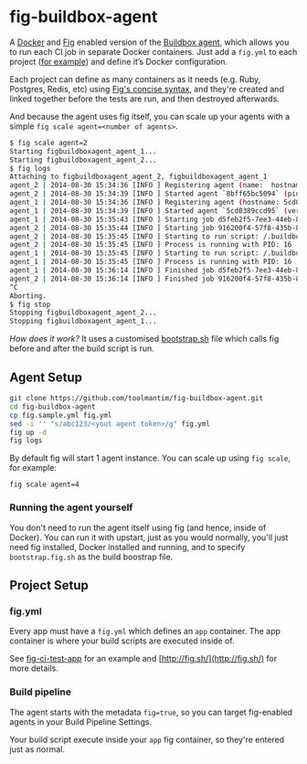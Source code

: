 # fig-buildbox-agent

A [Docker](http://docker.io/) and [Fig](http://fig.sh/) enabled version of the [Buildbox agent](https://github.com/buildbox/buildbox-agent), which allows you to run each CI job in separate Docker containers. Just add a `fig.yml` to each project ([for example](https://github.com/toolmantim/fig-ci-test-app)) and define it’s Docker configuration.

Each project can define as many containers as it needs (e.g. Ruby, Postgres, Redis, etc) using [Fig's concise syntax](http://www.fig.sh/), and they're created and linked together before the tests are run, and then destroyed afterwards.

And because the agent uses fig itself, you can scale up your agents with a simple `fig scale agent=<number of agents>`.

```bash
$ fig scale agent=2
Starting figbuildboxagent_agent_1...
Starting figbuildboxagent_agent_2...
$ fig logs
Attaching to figbuildboxagent_agent_2, figbuildboxagent_agent_1
agent_2 | 2014-08-30 15:34:36 [INFO ] Registering agent (name:  hostname: 8bff65bc5094 meta-data: [fig])
agent_2 | 2014-08-30 15:34:39 [INFO ] Started agent `8bff65bc5094` (pid: 1 version: 1.0-beta.1)
agent_1 | 2014-08-30 15:34:36 [INFO ] Registering agent (hostname: 5cd0389ccd95 meta-data: [fig] name: )
agent_1 | 2014-08-30 15:34:39 [INFO ] Started agent `5cd0389ccd95` (version: 1.0-beta.1 pid: 1)
agent_1 | 2014-08-30 15:35:43 [INFO ] Starting job d5feb2f5-7ee3-44eb-8999-91b58d0f4a7b 
agent_2 | 2014-08-30 15:35:44 [INFO ] Starting job 916200f4-57f8-435b-831b-6def4d413b7f 
agent_2 | 2014-08-30 15:35:45 [INFO ] Starting to run script: /.buildbox/bootstrap.fig.sh 
agent_2 | 2014-08-30 15:35:45 [INFO ] Process is running with PID: 16 
agent_1 | 2014-08-30 15:35:45 [INFO ] Starting to run script: /.buildbox/bootstrap.fig.sh 
agent_1 | 2014-08-30 15:35:45 [INFO ] Process is running with PID: 16 
agent_1 | 2014-08-30 15:36:14 [INFO ] Finished job d5feb2f5-7ee3-44eb-8999-91b58d0f4a7b 
agent_2 | 2014-08-30 15:36:14 [INFO ] Finished job 916200f4-57f8-435b-831b-6def4d413b7f 
^C
Aborting.
$ fig stop
Stopping figbuildboxagent_agent_2...
Stopping figbuildboxagent_agent_1...

```

*How does it work?* It uses a customised [bootstrap.sh](bootstrap.sh#59) file which calls fig before and after the build script is run.

## Agent Setup

```bash
git clone https://github.com/toolmantim/fig-buildbox-agent.git
cd fig-buildbox-agent
cp fig.sample.yml fig.yml
sed -i '' "s/abc123/<yout agent token>/g" fig.yml
fig up -d
fig logs
```

By default fig will start 1 agent instance. You can scale up using `fig scale`, for example:

```
fig scale agent=4
```

### Running the agent yourself

You don't need to run the agent itself using fig (and hence, inside of Docker). You can run it with upstart, just as you would normally, you'll just need fig installed, Docker installed and running, and to specify `bootstrap.fig.sh` as the build boostrap file.

## Project Setup

### fig.yml

Every app must have a `fig.yml` which defines an `app` container. The app container is where your build scripts are executed inside of.

See [fig-ci-test-app](https://github.com/toolmantim/fig-ci-test-app) for an example and [http://fig.sh/](http://fig.sh/) for more details.

### Build pipeline

The agent starts with the metadata `fig=true`, so you can target fig-enabled agents in your Build Pipeline Settings.

Your build script execute inside your `app` fig container, so they're entered just as normal.
